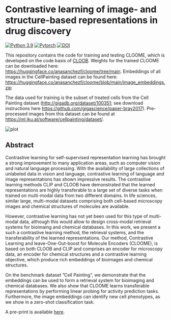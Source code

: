 # Contrastive learning of image- and structure-based representations in drug discovery

[![Python 3.9](https://img.shields.io/badge/Python-3.9-blue.svg)](https://www.python.org/downloads/release/python-390/)
[![Pytorch](https://img.shields.io/badge/PyTorch-1.9-red.svg)](https://pytorch.org/get-started/previous-versions/)
[![DOI](https://zenodo.org/badge/506966028.svg)](https://zenodo.org/badge/latestdoi/506966028)


This repository contains the code for training and testing CLOOME, which is developed on the code basis of [CLOOB](https://github.com/ml-jku/cloob). Weights for the trained CLOOME can be downloaded here: https://huggingface.co/anasanchezf/cloome/tree/main.
Embeddings of all images in the CellPainting dataset can be found here: https://huggingface.co/anasanchezf/cloome/blob/main/image_embeddings.zip

The data used for training is the subset of treated cells from the Cell Painting dataset (http://gigadb.org/dataset/100351; see download instructions here https://github.com/gigascience/paper-bray2017). Pre-processed images from this dataset can be found at https://ml.jku.at/software/cellpainting/dataset/. 

![plot](cloome_fig.png)

## Abstract
Contrastive learning for self-supervised representation learning has brought a strong improvement to many application areas, such as computer vision and natural language processing. With the availability of large collections of unlabeled data in vision and language, contrastive learning of language and image representations has shown impressive results. The contrastive learning methods CLIP and CLOOB have demonstrated that the learned representations are highly transferable to a large set of diverse tasks when trained on multi-modal data from two different domains. In life sciences, similar large, multi-modal datasets comprising both cell-based microscopy images and chemical structures of molecules are available.

However, contrastive learning has not yet been used for this type of multi-modal data, although this would allow to design cross-modal retrieval systems for bioimaing and chemical databases. In this work, we present a such a contrastive learning method, the retrieval systems, and the transferability of the learned representations. Our method, Contrastive Learning and leave-One-Out-boost for Molecule Encoders (CLOOME), is based on both CLOOB and CLIP and comprises an encoder for microscopy data, an encoder for chemical structures and a contrastive learning objective, which produce rich embeddings of bioimages and chemical structures. 

On the benchmark dataset ”Cell Painting”, we demonstrate that the embeddings can be used to form a retrieval system for bioimaging and chemical databases. We also show that CLOOME learns transferable representations by performing linear probing for activity prediction tasks. Furthermore, the image embeddings can identify new cell phenotypes, as we show in a zero-shot classification task. 

A pre-print is available [here](https://openreview.net/forum?id=OdXKRtg1OG).

